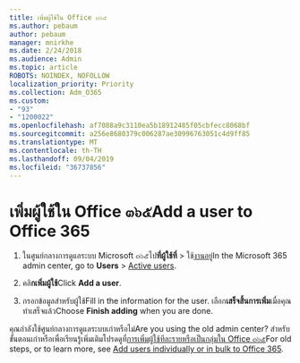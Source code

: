 ```yaml
---
title: เพิ่มผู้ใช้ใน Office ๓๖๕
ms.author: pebaum
author: pebaum
manager: mnirkhe
ms.date: 2/24/2018
ms.audience: Admin
ms.topic: article
ROBOTS: NOINDEX, NOFOLLOW
localization_priority: Priority
ms.collection: Adm_O365
ms.custom:
- "93"
- "1200022"
ms.openlocfilehash: af7088a9c3110ea5b18912485f05cbfecc8068bf
ms.sourcegitcommit: a256e8680379c006287ae30996763051c4d9ff85
ms.translationtype: MT
ms.contentlocale: th-TH
ms.lasthandoff: 09/04/2019
ms.locfileid: "36737856"
---
```

# <a name="add-a-user-to-office-365"></a><span data-ttu-id="a78d4-102">เพิ่มผู้ใช้ใน Office ๓๖๕</span><span class="sxs-lookup"><span data-stu-id="a78d4-102">Add a user to Office 365</span></span>

1. <span data-ttu-id="a78d4-103">ในศูนย์กลางการดูแลระบบ Microsoft ๓๖๕ไป**ที่ผู้ใช้ที่** >  ใช้[งานอยู่](https://admin.microsoft.com/Adminportal/Home?source=applauncher#/users)</span><span class="sxs-lookup"><span data-stu-id="a78d4-103">In the Microsoft 365 admin center, go to **Users** >  [Active users](https://admin.microsoft.com/Adminportal/Home?source=applauncher#/users).</span></span>

2. <span data-ttu-id="a78d4-104">คลิ**กเพิ่มผู้ใช้**</span><span class="sxs-lookup"><span data-stu-id="a78d4-104">Click **Add a user**.</span></span>

3. <span data-ttu-id="a78d4-105">กรอกข้อมูลสำหรับผู้ใช้</span><span class="sxs-lookup"><span data-stu-id="a78d4-105">Fill in the information for the user.</span></span> <span data-ttu-id="a78d4-106">เลือก**เสร็จสิ้นการเพิ่ม**เมื่อคุณทำเสร็จแล้ว</span><span class="sxs-lookup"><span data-stu-id="a78d4-106">Choose **Finish adding** when you are done.</span></span>

<span data-ttu-id="a78d4-107">คุณกำลังใช้ศูนย์กลางการดูแลระบบเก่าหรือไม่</span><span class="sxs-lookup"><span data-stu-id="a78d4-107">Are you using the old admin center?</span></span> <span data-ttu-id="a78d4-108">สำหรับขั้นตอนเก่าหรือเพื่อเรียนรู้เพิ่มเติมโปรดดูที่[การเพิ่มผู้ใช้ทีละรายหรือเป็นกลุ่มใน Office ๓๖๕](https://docs.microsoft.com/office365/admin/add-users/add-users)</span><span class="sxs-lookup"><span data-stu-id="a78d4-108">For old steps, or to learn more, see [ Add users individually or in bulk to Office 365](https://docs.microsoft.com/office365/admin/add-users/add-users).</span></span>
  